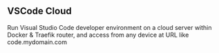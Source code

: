 
## VSCode Cloud

Run Visual Studio Code developer environment on a cloud server within Docker & Traefik router, and access from any device at URL like code.mydomain.com